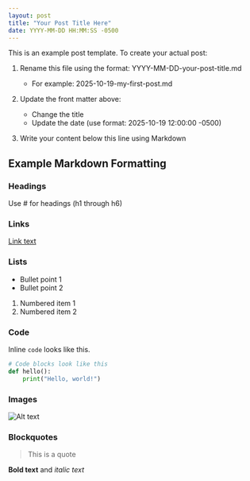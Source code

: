 ```yaml
---
layout: post
title: "Your Post Title Here"
date: YYYY-MM-DD HH:MM:SS -0500
---
```


This is an example post template. To create your actual post:

1. Rename this file using the format: YYYY-MM-DD-your-post-title.md
   - For example: 2025-10-19-my-first-post.md

2. Update the front matter above:
   - Change the title
   - Update the date (use format: 2025-10-19 12:00:00 -0500)

3. Write your content below this line using Markdown

## Example Markdown Formatting

### Headings
Use # for headings (h1 through h6)

### Links
[Link text](https://example.com)

### Lists
- Bullet point 1
- Bullet point 2

1. Numbered item 1
2. Numbered item 2

### Code
Inline `code` looks like this.

```python
# Code blocks look like this
def hello():
    print("Hello, world!")
```

### Images
![Alt text](/path/to/image.jpg)

### Blockquotes
> This is a quote

**Bold text** and *italic text*
